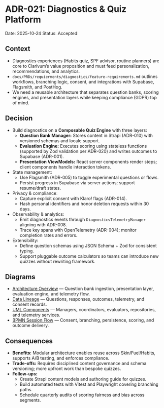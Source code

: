 # ADR-021: Diagnostics & Quiz Platform
Date: 2025-10-24
Status: Accepted

## Context
- Diagnostics experiences (Habits quiz, SPF advisor, routine planners) are core to Clarivum’s value proposition and must feed personalization, recommendations, and analytics.
- `docs/PRDs/requierments/diagnostics/feature-requirements.md` outlines workflows, branching logic, consent, and integrations with Supabase, Flagsmith, and PostHog.
- We need a reusable architecture that separates question banks, scoring engines, and presentation layers while keeping compliance (GDPR) top of mind.

## Decision
- Build diagnostics on a **Composable Quiz Engine** with three layers:
  - **Question Bank Manager:** Stores content in Strapi (ADR-010) with versioned schemas and locale support.
  - **Evaluation Engine:** Executes scoring using stateless functions (supported by Zod validation per ADR-020) and writes outcomes to Supabase (ADR-001).
  - **Presentation ViewModels:** React server components render steps; client components handle interaction tokens.
- State management:
  - Use Flagsmith (ADR-005) to toggle experimental questions or flows.
  - Persist progress in Supabase via server actions; support resume/draft states.
- Privacy & compliance:
  - Capture explicit consent with Klaro! flags (ADR-014).
  - Hash personal identifiers and honor deletion requests within 30 days.
- Observability & analytics:
  - Emit diagnostics events through `DiagnosticsTelemetryManager` aligning with ADR-008.
  - Trace key spans with OpenTelemetry (ADR-004); monitor completion rates and errors.
- Extensibility:
  - Define question schemas using JSON Schema + Zod for consistent typing.
  - Support pluggable outcome calculators so teams can introduce new quizzes without rewriting framework.

## Diagrams
- [Architecture Overview](../diagrams/adr-021-diagnostics-platform/architecture-overview.mmd) — Question bank ingestion, presentation layer, evaluation engine, and telemetry flow.
- [Data Lineage](../diagrams/adr-021-diagnostics-platform/data-lineage.mmd) — Questions, responses, outcomes, telemetry, and consent records.
- [UML Components](../diagrams/adr-021-diagnostics-platform/uml-components.mmd) — Managers, coordinators, evaluators, repositories, and telemetry services.
- [BPMN Session Flow](../diagrams/adr-021-diagnostics-platform/bpmn-session.mmd) — Consent, branching, persistence, scoring, and outcome delivery.

## Consequences
- **Benefits:** Modular architecture enables reuse across Skin/Fuel/Habits, supports A/B testing, and enforces compliance.
- **Trade-offs:** Requires disciplined content governance and schema versioning; more upfront work than bespoke quizzes.
- **Follow-ups:**
  - Create Strapi content models and authoring guide for quizzes.
  - Build automated tests with Vitest and Playwright covering branching paths.
  - Schedule quarterly audits of scoring fairness and bias across segments.
